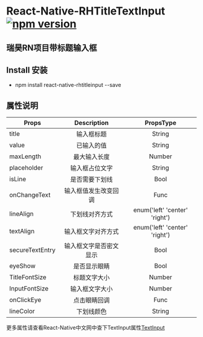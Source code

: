 # React-Native-RHTitleTextInput[![npm version](https://img.shields.io/npm/v/react-native-rhtitleinput.svg?style=flat)](https://www.npmjs.com/package/react-native-rhtitleinput)
## **瑞昊RN项目带标题输入框**
## Install 安装
* npm install react-native-rhtitleinput --save


## 属性说明

| Props                  | Description  |PropsType
| ----------------------- |:-----:| :--------------------:|
| title    | 输入框标题  | String
| value         | 已输入的值   | String
| maxLength     | 最大输入长度  | Number
| placeholder                | 输入框占位文字 | String
| isLine                    | 是否需要下划线 | Bool
| onChangeText                 | 输入框值发生改变回调 | Func
| lineAlign                | 下划线对齐方式 |enum('left' 'center' 'right')
| textAlign                | 输入框文字对齐方式 |enum('left' 'center' 'right')
| secureTextEntry                | 输入框文字是否密文显示 |Bool
| eyeShow                 | 是否显示眼睛 | Bool
| TitleFontSize                 | 标题文字大小 | Number
| InputFontSize                 | 输入框文字大小 | Number
| onClickEye                 | 点击眼睛回调 | Func
| lineColor                 | 下划线颜色 | String


更多属性请查看React-Native中文网中查下TextInput属性[TextInput](https://reactnative.cn/docs/0.51/textinput.html#content)



